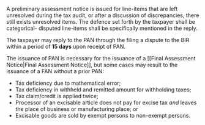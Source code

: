 A preliminary assessment notice is issued for line-items that are left unresolved during the tax audit, or after a discussion of discrepancies, there still exists unresolved items. The defence set forth by the taxpayer shall be categorical- disputed line-items shall be specifically mentioned in the reply.

The taxpayer may reply to the PAN through the filing a dispute to the BIR within a period of **15 days** upon receipt of PAN.

The issuance of PAN is necessary for the issuance of a [[Final Assessment Notice|Final Assessment Notice]], but some cases may result to the issuance of a FAN without a prior PAN:
- Tax deficiency due to mathematical error;
- Tax deficiency in withheld and remitted amount for withholding taxes;
- Tax claim/credit is applied twice;
- Processor of an excisable article does not pay for excise tax *and* leaves the place of business or manufacturing place; or
- Excisable goods are sold by exempt persons to non-exempt persons.
